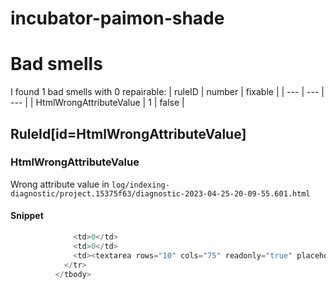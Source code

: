# incubator-paimon-shade 
 
# Bad smells
I found 1 bad smells with 0 repairable:
| ruleID | number | fixable |
| --- | --- | --- |
| HtmlWrongAttributeValue | 1 | false |
## RuleId[id=HtmlWrongAttributeValue]
### HtmlWrongAttributeValue
Wrong attribute value
in `log/indexing-diagnostic/project.15375f63/diagnostic-2023-04-25-20-09-55.601.html`
#### Snippet
```java
              <td>0</td>
              <td>0</td>
              <td><textarea rows="10" cols="75" readonly="true" placeholder="empty" style="white-space: pre; border: none">Not collected for refresh</textarea></td>
            </tr>
          </tbody>
```

